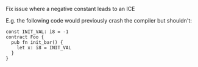 Fix issue where a negative constant leads to an ICE

E.g. the following code would previously crash the compiler but shouldn't:

```
const INIT_VAL: i8 = -1
contract Foo {
  pub fn init_bar() {
    let x: i8 = INIT_VAL
  }
}
```
